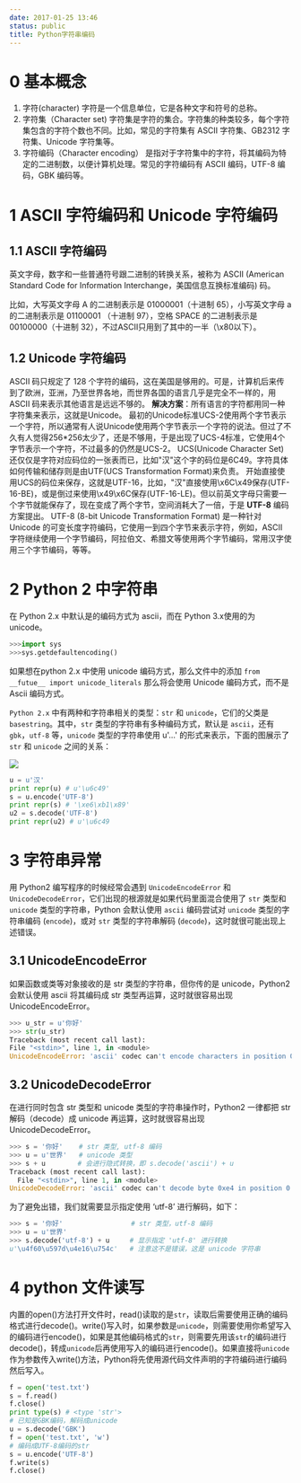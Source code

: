 ```yaml
---
date: 2017-01-25 13:46
status: public
title: Python字符串编码
---
```


# 0 基本概念
1. 字符(character)
字符是一个信息单位，它是各种文字和符号的总称。
2. 字符集（Character set)
字符集是字符的集合。字符集的种类较多，每个字符集包含的字符个数也不同。比如，常见的字符集有 ASCII 字符集、GB2312 字符集、Unicode 字符集等。
3. 字符编码（Character encoding）
是指对于字符集中的字符，将其编码为特定的二进制数，以便计算机处理。常见的字符编码有 ASCII 编码，UTF-8 编码，GBK 编码等。

# 1 ASCII 字符编码和 Unicode 字符编码
## 1.1 ASCII 字符编码
英文字母，数字和一些普通符号跟二进制的转换关系，被称为 ASCII (American Standard Code for Information Interchange，美国信息互换标准编码) 码。

比如，大写英文字母 A 的二进制表示是 01000001（十进制 65），小写英文字母 a 的二进制表示是 01100001 （十进制 97），空格 SPACE 的二进制表示是 00100000（十进制 32），不过ASCII只用到了其中的一半（\x80以下）。

## 1.2 Unicode 字符编码
ASCII 码只规定了 128 个字符的编码，这在美国是够用的。可是，计算机后来传到了欧洲，亚洲，乃至世界各地，而世界各国的语言几乎是完全不一样的，用 ASCII 码来表示其他语言是远远不够的。
**解决方案**：所有语言的字符都用同一种字符集来表示，这就是Unicode。
最初的Unicode标准UCS-2使用两个字节表示一个字符，所以通常有人说Unicode使用两个字节表示一个字符的说法。但过了不久有人觉得256*256太少了，还是不够用，于是出现了UCS-4标准，它使用4个字节表示一个字符，不过最多的仍然是UCS-2。
UCS(Unicode Character Set)还仅仅是字符对应码位的一张表而已，比如"汉"这个字的码位是6C49。字符具体如何传输和储存则是由UTF(UCS Transformation Format)来负责。
开始直接使用UCS的码位来保存，这就是UTF-16，比如，"汉"直接使用\x6C\x49保存(UTF-16-BE)，或是倒过来使用\x49\x6C保存(UTF-16-LE)。但以前英文字母只需要一个字节就能保存了，现在变成了两个字节，空间消耗大了一倍，于是 **UTF-8** 编码方案提出。
UTF-8 (8-bit Unicode Transformation Format) 是一种针对 Unicode 的可变长度字符编码，它使用一到四个字节来表示字符，例如，ASCII 字符继续使用一个字节编码，阿拉伯文、希腊文等使用两个字节编码，常用汉字使用三个字节编码，等等。

# 2 Python 2 中字符串
在 Python 2.x 中默认是的编码方式为 ascii，而在 Python 3.x使用的为 unicode。
```Python
>>>import sys
>>>sys.getdefaultencoding()
```

如果想在python 2.x 中使用 unicode 编码方式，那么文件中的添加 `from __futue__ import unicode_literals` 那么将会使用 Unicode 编码方式，而不是 Ascii 编码方式。

`Python 2.x` 中有两种和字符串相关的类型：`str` 和 `unicode`，它们的父类是 `basestring`。其中，`str` 类型的字符串有多种编码方式，默认是 `ascii`，还有 `gbk`，`utf-8` 等，`unicode` 类型的字符串使用 u'...' 的形式来表示，下面的图展示了 `str` 和 `unicode` 之间的关系：

![](~/14-50-04.png)

```python
u = u'汉'
print repr(u) # u'\u6c49'
s = u.encode('UTF-8')
print repr(s) # '\xe6\xb1\x89'
u2 = s.decode('UTF-8')
print repr(u2) # u'\u6c49
```
# 3 字符串异常
用 Python2 编写程序的时候经常会遇到 `UnicodeEncodeError` 和 `UnicodeDecodeError`，它们出现的根源就是如果代码里面混合使用了 `str` 类型和 `unicode` 类型的字符串，Python 会默认使用 `ascii` 编码尝试对 `unicode` 类型的字符串编码 (`encode`)，或对 `str` 类型的字符串解码 (`decode`)，这时就很可能出现上述错误。
## 3.1 UnicodeEncodeError
如果函数或类等对象接收的是 str 类型的字符串，但你传的是 unicode，Python2 会默认使用 ascii 将其编码成 str 类型再运算，这时就很容易出现 UnicodeEncodeError。
```python
>>> u_str = u'你好'
>>> str(u_str)
Traceback (most recent call last):
File "<stdin>", line 1, in <module>
UnicodeEncodeError: 'ascii' codec can't encode characters in position 0-1: ordinal not in range(128)
```

## 3.2 UnicodeDecodeError
在进行同时包含 str 类型和 unicode 类型的字符串操作时，Python2 一律都把 str 解码（decode）成 unicode 再运算，这时就很容易出现 UnicodeDecodeError。
```python
>>> s = '你好'    # str 类型, utf-8 编码
>>> u = u'世界'   # unicode 类型
>>> s + u        # 会进行隐式转换，即 s.decode('ascii') + u
Traceback (most recent call last):
  File "<stdin>", line 1, in <module>
UnicodeDecodeError: 'ascii' codec can't decode byte 0xe4 in position 0: ordinal not in range(128)
```

为了避免出错，我们就需要显示指定使用 ‘utf-8’ 进行解码，如下：

```python
>>> s = '你好'                 # str 类型，utf-8 编码
>>> u = u'世界'
>>> s.decode('utf-8') + u     # 显示指定 'utf-8' 进行转换
u'\u4f60\u597d\u4e16\u754c'   # 注意这不是错误，这是 unicode 字符串
```

# 4 python 文件读写
内置的open()方法打开文件时，read()读取的是`str`，读取后需要使用正确的编码格式进行decode()。write()写入时，如果参数是`unicode`，则需要使用你希望写入的编码进行encode()，如果是其他编码格式的`str`，则需要先用该`str`的编码进行decode()，转成`unicode`后再使用写入的编码进行encode()。如果直接将`unicode`作为参数传入write()方法，Python将先使用源代码文件声明的字符编码进行编码然后写入。
```python
f = open('test.txt')
s = f.read()
f.close()
print type(s) # <type 'str'>
# 已知是GBK编码，解码成unicode
u = s.decode('GBK')
f = open('test.txt', 'w')
# 编码成UTF-8编码的str
s = u.encode('UTF-8')
f.write(s)
f.close()
```